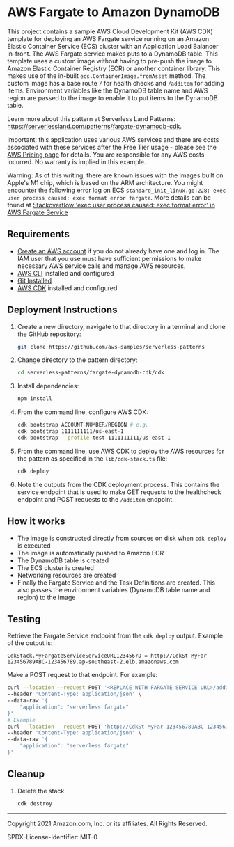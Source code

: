 # AWS Fargate to Amazon DynamoDB

This project contains a sample AWS Cloud Development Kit (AWS CDK) template for deploying an AWS Fargate service running on an Amazon Elastic Container Service (ECS) cluster with an Application Load Balancer in-front. The AWS Fargate service makes puts to a DynamoDB table. This template uses a custom image without having to pre-push the image to Amazon Elastic Container Registry (ECR) or another container library. This makes use of the in-built `ecs.ContainerImage.fromAsset` method. The custom image has a base route `/` for health checks and `/additem` for adding items. Environment variables like the DynamoDB table name and AWS region are passed to the image to enable it to put items to the DynamoDB table.

Learn more about this pattern at Serverless Land Patterns: https://serverlessland.com/patterns/fargate-dynamodb-cdk.

Important: this application uses various AWS services and there are costs associated with these services after the Free Tier usage - please see the [AWS Pricing page](https://aws.amazon.com/pricing/) for details. You are responsible for any AWS costs incurred. No warranty is implied in this example.

Warning: As of this writing, there are known issues with the images built on Apple's M1 chip, which is based on the ARM architecture. You might encounter the following error log on ECS `standard_init_linux.go:228: exec user process caused: exec format error fargate`. More details can be found at [Stackoverflow 'exec user process caused: exec format error' in AWS Fargate Service](https://stackoverflow.com/questions/67361936/exec-user-process-caused-exec-format-error-in-aws-fargate-service)

## Requirements

- [Create an AWS account](https://portal.aws.amazon.com/gp/aws/developer/registration/index.html) if you do not already have one and log in. The IAM user that you use must have sufficient permissions to make necessary AWS service calls and manage AWS resources.
- [AWS CLI](https://docs.aws.amazon.com/cli/latest/userguide/install-cliv2.html) installed and configured
- [Git Installed](https://git-scm.com/book/en/v2/Getting-Started-Installing-Git)
- [AWS CDK](https://docs.aws.amazon.com/cdk/latest/guide/cli.html) installed and configured

## Deployment Instructions

1. Create a new directory, navigate to that directory in a terminal and clone the GitHub repository:
   ```bash
   git clone https://github.com/aws-samples/serverless-patterns
   ```
2. Change directory to the pattern directory:
   ```bash
   cd serverless-patterns/fargate-dynamodb-cdk/cdk
   ```
3. Install dependencies:
   ```bash
   npm install
   ```
4. From the command line, configure AWS CDK:
   ```bash
   cdk bootstrap ACCOUNT-NUMBER/REGION # e.g.
   cdk bootstrap 1111111111/us-east-1
   cdk bootstrap --profile test 1111111111/us-east-1
   ```
5. From the command line, use AWS CDK to deploy the AWS resources for the pattern as specified in the `lib/cdk-stack.ts` file:
   ```bash
   cdk deploy
   ```
6. Note the outputs from the CDK deployment process. This contains the service endpoint that is used to make GET requests to the healthcheck endpoint and POST requests to the `/additem` endpoint.

## How it works

- The image is constructed directly from sources on disk when `cdk deploy` is executed
- The image is automatically pushed to Amazon ECR
- The DynamoDB table is created
- The ECS cluster is created
- Networking resources are created
- Finally the Fargate Service and the Task Definitions are created. This also passes the environment variables (DynamoDB table name and region) to the image

## Testing

Retrieve the Fargate Service endpoint from the `cdk deploy` output. Example of the output is:

```
CdkStack.MyFargateServiceServiceURL1234567D = http://CdkSt-MyFar-123456789ABC-123456789.ap-southeast-2.elb.amazonaws.com
```

Make a POST request to that endpoint. For example:

```bash
curl --location --request POST '<REPLACE WITH FARGATE SERVICE URL>/additem' \
--header 'Content-Type: application/json' \
--data-raw '{
    "application": "serverless fargate"
}'
# Example
curl --location --request POST 'http://CdkSt-MyFar-123456789ABC-123456789.ap-southeast-2.elb.amazonaws.com/additem' \
--header 'Content-Type: application/json' \
--data-raw '{
    "application": "serverless fargate"
}'
```

## Cleanup

1. Delete the stack
   ```bash
   cdk destroy
   ```

---

Copyright 2021 Amazon.com, Inc. or its affiliates. All Rights Reserved.

SPDX-License-Identifier: MIT-0